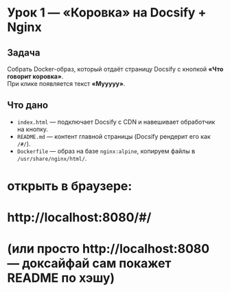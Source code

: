 # Урок 1 — «Коровка» на Docsify + Nginx

## Задача
Собрать Docker-образ, который отдаёт страницу Docsify с кнопкой **«Что говорит коровка»**.  
При клике появляется текст **«Мууууу»**.

## Что дано
- `index.html` — подключает Docsify с CDN и навешивает обработчик на кнопку.
- `README.md` — контент главной страницы (Docsify рендерит его как `/#/`).
- `Dockerfile` — образ на базе `nginx:alpine`, копируем файлы в `/usr/share/nginx/html/`.

# открыть в браузере:
# http://localhost:8080/#/
# (или просто http://localhost:8080 — доксайфай сам покажет README по хэшу)
    
